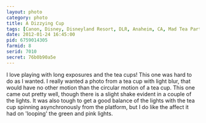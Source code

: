 ```yaml
---
layout: photo
category: photo
title: A Dizzying Cup
tags: [Canon, Disney, Disneyland Resort, DLR, Anaheim, CA, Mad Tea Party, Tea Cups, lights, long exposure, blur, motion, slow motion, Fantasylsnd, Fantasy Land, Canon 7D, Michael Ball, landscape, cycomachead, night, color, curves, Alice In Wonderland, spinning]
date: 2012-01-24 16:45:00
pid: 6759014305
farmid: 8
serid: 7010
secret: 76b0b90a5e
---
```


I love playing with long exposures and the tea cups! This one was hard to do as I wanted. I really wanted a photo from a tea cup with light blur, that would have no other motion than the circular motion of a tea cup. This one came out pretty well, though there is a slight shake evident in a couple of the lights. It was also tough to get a good balance of the lights with the tea cup spinning asynchronously from the platform, but I do like the affect it had on 'looping' the green and pink lights.
